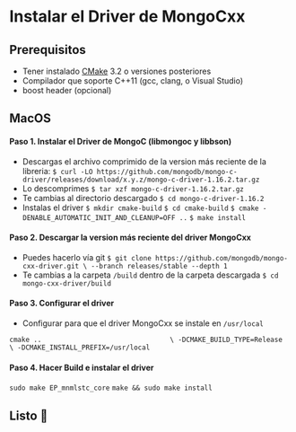 # Instalar el Driver de MongoCxx
## Prerequisitos
- Tener instalado 
[CMake](https://cmake.org/) 3.2 o versiones posteriores
- Compilador que soporte C++11 (gcc, clang, o Visual Studio)
- boost header (opcional)
## MacOS
#### Paso 1. Instalar el Driver de MongoC (libmongoc y libbson)
- Descargas el archivo comprimido de la version más reciente de la libreria:  `$ curl -LO https://github.com/mongodb/mongo-c-driver/releases/download/x.y.z/mongo-c-driver-1.16.2.tar.gz`
- Lo descomprimes
  `$ tar xzf mongo-c-driver-1.16.2.tar.gz`
- Te cambias al directorio descargado `$ cd mongo-c-driver-1.16.2`
- Instalas el driver
  `$ mkdir cmake-build`
  `$ cd cmake-build`
  `$ cmake -DENABLE_AUTOMATIC_INIT_AND_CLEANUP=OFF ..`
  `$ make install`
#### Paso 2. Descargar la version más reciente del driver MongoCxx
- Puedes hacerlo vía git
`$ git clone https://github.com/mongodb/mongo-cxx-driver.git \ --branch releases/stable --depth 1`
- Te cambias a la carpeta `/build` dentro de la carpeta descargada
`$ cd mongo-cxx-driver/build`
#### Paso 3. Configurar el driver
- Configurar para que el driver MongoCxx se instale en `/usr/local`

`cmake ..                                \
    -DCMAKE_BUILD_TYPE=Release          \
    -DCMAKE_INSTALL_PREFIX=/usr/local`
#### Paso 4. Hacer Build e instalar el driver
`sudo make EP_mnmlstc_core`
`make && sudo make install`
## Listo 🤟

